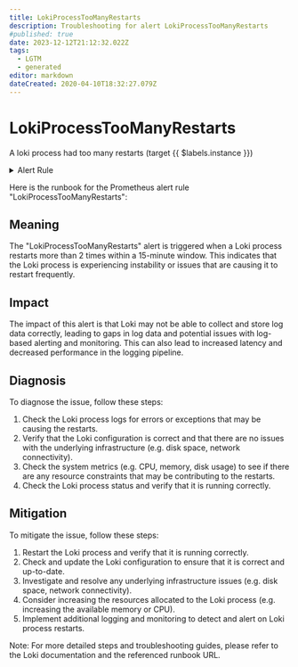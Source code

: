 ```yaml
---
title: LokiProcessTooManyRestarts
description: Troubleshooting for alert LokiProcessTooManyRestarts
#published: true
date: 2023-12-12T21:12:32.022Z
tags: 
  - LGTM
  - generated
editor: markdown
dateCreated: 2020-04-10T18:32:27.079Z
---
```


# LokiProcessTooManyRestarts

A loki process had too many restarts (target {{ $labels.instance }})

<details>
  <summary>Alert Rule</summary>

{{% rule "loki/loki-internal.yml" "LokiProcessTooManyRestarts" %}}

{{% comment %}}

```yaml
alert: LokiProcessTooManyRestarts
expr: changes(process_start_time_seconds{job=~".*loki.*"}[15m]) > 2
for: 0m
labels:
    severity: warning
annotations:
    summary: Loki process too many restarts (instance {{ $labels.instance }})
    description: |-
        A loki process had too many restarts (target {{ $labels.instance }})
          VALUE = {{ $value }}
          LABELS = {{ $labels }}
    runbook: https://github.com/srerun/prometheus-alerts/blob/main/content/runbooks/loki-internal/LokiProcessTooManyRestarts.md

```

{{% /comment %}}

</details>


Here is the runbook for the Prometheus alert rule "LokiProcessTooManyRestarts":

## Meaning

The "LokiProcessTooManyRestarts" alert is triggered when a Loki process restarts more than 2 times within a 15-minute window. This indicates that the Loki process is experiencing instability or issues that are causing it to restart frequently.

## Impact

The impact of this alert is that Loki may not be able to collect and store log data correctly, leading to gaps in log data and potential issues with log-based alerting and monitoring. This can also lead to increased latency and decreased performance in the logging pipeline.

## Diagnosis

To diagnose the issue, follow these steps:

1. Check the Loki process logs for errors or exceptions that may be causing the restarts.
2. Verify that the Loki configuration is correct and that there are no issues with the underlying infrastructure (e.g. disk space, network connectivity).
3. Check the system metrics (e.g. CPU, memory, disk usage) to see if there are any resource constraints that may be contributing to the restarts.
4. Check the Loki process status and verify that it is running correctly.

## Mitigation

To mitigate the issue, follow these steps:

1. Restart the Loki process and verify that it is running correctly.
2. Check and update the Loki configuration to ensure that it is correct and up-to-date.
3. Investigate and resolve any underlying infrastructure issues (e.g. disk space, network connectivity).
4. Consider increasing the resources allocated to the Loki process (e.g. increasing the available memory or CPU).
5. Implement additional logging and monitoring to detect and alert on Loki process restarts.

Note: For more detailed steps and troubleshooting guides, please refer to the Loki documentation and the referenced runbook URL.